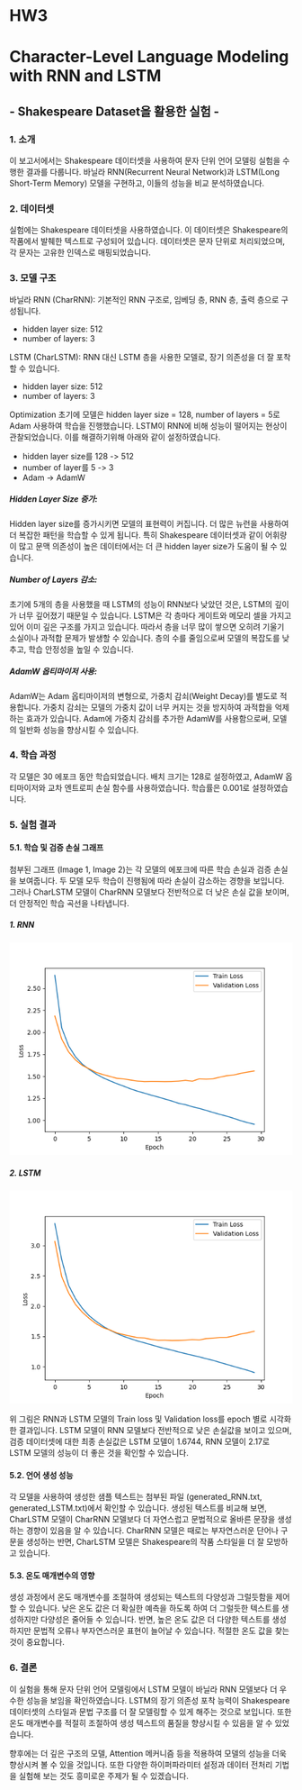 # HW3


# Character-Level Language Modeling with RNN and LSTM
## - Shakespeare Dataset을 활용한 실험 -

### 1. 소개
이 보고서에서는 Shakespeare 데이터셋을 사용하여 문자 단위 언어 모델링 실험을 수행한 결과를 다룹니다. 바닐라 RNN(Recurrent Neural Network)과 LSTM(Long Short-Term Memory) 모델을 구현하고, 이들의 성능을 비교 분석하였습니다.

### 2. 데이터셋
실험에는 Shakespeare 데이터셋을 사용하였습니다. 이 데이터셋은 Shakespeare의 작품에서 발췌한 텍스트로 구성되어 있습니다. 데이터셋은 문자 단위로 처리되었으며, 각 문자는 고유한 인덱스로 매핑되었습니다.

### 3. 모델 구조
바닐라 RNN (CharRNN): 기본적인 RNN 구조로, 임베딩 층, RNN 층, 출력 층으로 구성됩니다.

- hidden layer size: 512
- number of layers: 3
  
LSTM (CharLSTM): RNN 대신 LSTM 층을 사용한 모델로, 장기 의존성을 더 잘 포착할 수 있습니다.

- hidden layer size: 512
- number of layers: 3

Optimization 초기에 모델은 hidden layer size = 128, number of layers = 5로 Adam 사용하여 학습을 진행했습니다. LSTM이 RNN에 비해 성능이 떨어지는 현상이 관찰되었습니다. 이를 해결하기위해 아래와 같이 설정하였습니다.

- hidden layer size를 128 -> 512
- number of layer를 5 -> 3
- Adam -> AdamW 

##### Hidden Layer Size 증가:
Hidden layer size를 증가시키면 모델의 표현력이 커집니다. 더 많은 뉴런을 사용하여 더 복잡한 패턴을 학습할 수 있게 됩니다.
특히 Shakespeare 데이터셋과 같이 어휘량이 많고 문맥 의존성이 높은 데이터에서는 더 큰 hidden layer size가 도움이 될 수 있습니다.

##### Number of Layers 감소:
초기에 5개의 층을 사용했을 때 LSTM의 성능이 RNN보다 낮았던 것은, LSTM의 깊이가 너무 깊어졌기 때문일 수 있습니다.
LSTM은 각 층마다 게이트와 메모리 셀을 가지고 있어 이미 깊은 구조를 가지고 있습니다. 따라서 층을 너무 많이 쌓으면 오히려 기울기 소실이나 과적합 문제가 발생할 수 있습니다.
층의 수를 줄임으로써 모델의 복잡도를 낮추고, 학습 안정성을 높일 수 있습니다.


##### AdamW 옵티마이저 사용:
AdamW는 Adam 옵티마이저의 변형으로, 가중치 감쇠(Weight Decay)를 별도로 적용합니다.
가중치 감쇠는 모델의 가중치 값이 너무 커지는 것을 방지하여 과적합을 억제하는 효과가 있습니다.
Adam에 가중치 감쇠를 추가한 AdamW를 사용함으로써, 모델의 일반화 성능을 향상시킬 수 있습니다.

### 4. 학습 과정
각 모델은 30 에포크 동안 학습되었습니다. 배치 크기는 128로 설정하였고, AdamW 옵티마이저와 교차 엔트로피 손실 함수를 사용하였습니다. 학습률은 0.001로 설정하였습니다.

### 5. 실험 결과
#### 5.1. 학습 및 검증 손실 그래프
첨부된 그래프 (Image 1, Image 2)는 각 모델의 에포크에 따른 학습 손실과 검증 손실을 보여줍니다. 두 모델 모두 학습이 진행됨에 따라 손실이 감소하는 경향을 보입니다. 그러나 CharLSTM 모델이 CharRNN 모델보다 전반적으로 더 낮은 손실 값을 보이며, 더 안정적인 학습 곡선을 나타냅니다.
##### 1. RNN
![Loss Plot - RNN](loss_plot_RNN.png)
##### 2. LSTM
![Loss Plot - LSTM](loss_plot_LSTM.png)


위 그림은 RNN과 LSTM 모델의 Train loss 및 Validation loss를 epoch 별로 시각화한 결과입니다. LSTM 모델이 RNN 모델보다 전반적으로 낮은 손실값을 보이고 있으며, 검증 데이터셋에 대한 최종 손실값은 LSTM 모델이 1.6744, RNN 모델이 2.17로 LSTM 모델의 성능이 더 좋은 것을 확인할 수 있습니다.

#### 5.2. 언어 생성 성능
각 모델을 사용하여 생성한 샘플 텍스트는 첨부된 파일 (generated_RNN.txt, generated_LSTM.txt)에서 확인할 수 있습니다. 생성된 텍스트를 비교해 보면, CharLSTM 모델이 CharRNN 모델보다 더 자연스럽고 문법적으로 올바른 문장을 생성하는 경향이 있음을 알 수 있습니다. CharRNN 모델은 때로는 부자연스러운 단어나 구문을 생성하는 반면, CharLSTM 모델은 Shakespeare의 작품 스타일을 더 잘 모방하고 있습니다.

#### 5.3. 온도 매개변수의 영향
생성 과정에서 온도 매개변수를 조절하여 생성되는 텍스트의 다양성과 그럴듯함을 제어할 수 있습니다. 낮은 온도 값은 더 확실한 예측을 하도록 하여 더 그럴듯한 텍스트를 생성하지만 다양성은 줄어들 수 있습니다. 반면, 높은 온도 값은 더 다양한 텍스트를 생성하지만 문법적 오류나 부자연스러운 표현이 늘어날 수 있습니다. 적절한 온도 값을 찾는 것이 중요합니다.

### 6. 결론
이 실험을 통해 문자 단위 언어 모델링에서 LSTM 모델이 바닐라 RNN 모델보다 더 우수한 성능을 보임을 확인하였습니다. LSTM의 장기 의존성 포착 능력이 Shakespeare 데이터셋의 스타일과 문법 구조를 더 잘 모델링할 수 있게 해주는 것으로 보입니다. 또한 온도 매개변수를 적절히 조절하여 생성 텍스트의 품질을 향상시킬 수 있음을 알 수 있었습니다.

향후에는 더 깊은 구조의 모델, Attention 메커니즘 등을 적용하여 모델의 성능을 더욱 향상시켜 볼 수 있을 것입니다. 또한 다양한 하이퍼파라미터 설정과 데이터 전처리 기법을 실험해 보는 것도 흥미로운 주제가 될 수 있겠습니다.
